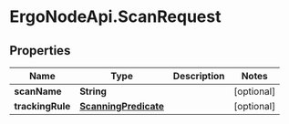 # ErgoNodeApi.ScanRequest

## Properties

Name | Type | Description | Notes
------------ | ------------- | ------------- | -------------
**scanName** | **String** |  | [optional] 
**trackingRule** | [**ScanningPredicate**](ScanningPredicate.md) |  | [optional] 



